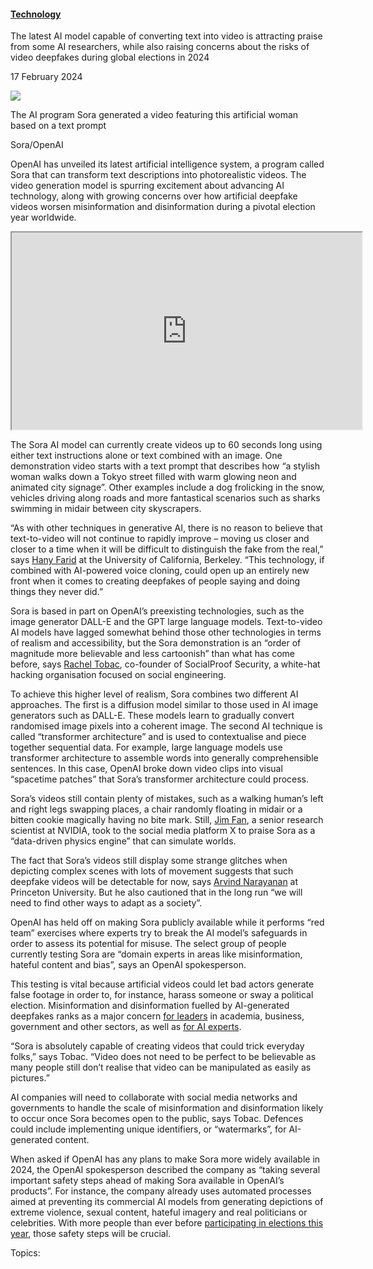 #### [Technology](https://www.newscientist.com/subject/technology/)

The latest AI model capable of converting text into video is attracting praise from some AI researchers, while also raising concerns about the risks of video deepfakes during global elections in 2024

17 February 2024

![](https://images.newscientist.com/wp-content/uploads/2024/02/16201946/SEI_191815757.jpg?width=1200)

The AI program Sora generated a video featuring this artificial woman based on a text prompt

Sora/OpenAI

OpenAI has unveiled its latest artificial intelligence system, a program called Sora that can transform text descriptions into photorealistic videos. The video generation model is spurring excitement about advancing AI technology, along with growing concerns over how artificial deepfake videos worsen misinformation and disinformation during a pivotal election year worldwide.

<iframe width="560" height="315" src="https://www.youtube.com/embed/MfL-Kalpozc?feature=oembed?feature=oembed" allow="accelerometer; autoplay; clipboard-write; encrypted-media; gyroscope; picture-in-picture" allowfullscreen="" loading="lazy"></iframe>

The Sora AI model can currently create videos up to 60 seconds long using either text instructions alone or text combined with an image. One demonstration video starts with a text prompt that describes how “a stylish woman walks down a Tokyo street filled with warm glowing neon and animated city signage”. Other examples include a dog frolicking in the snow, vehicles driving along roads and more fantastical scenarios such as sharks swimming in midair between city skyscrapers.

“As with other techniques in generative AI, there is no reason to believe that text-to-video will not continue to rapidly improve – moving us closer and closer to a time when it will be difficult to distinguish the fake from the real,” says [Hany Farid](https://www.ischool.berkeley.edu/people/hany-farid) at the University of California, Berkeley. “This technology, if combined with AI-powered voice cloning, could open up an entirely new front when it comes to creating deepfakes of people saying and doing things they never did.”

Sora is based in part on OpenAI’s preexisting technologies, such as the image generator DALL-E and the GPT large language models. Text-to-video AI models have lagged somewhat behind those other technologies in terms of realism and accessibility, but the Sora demonstration is an “order of magnitude more believable and less cartoonish” than what has come before, says [Rachel Tobac](https://www.linkedin.com/in/racheltobac/), co-founder of SocialProof Security, a white-hat hacking organisation focused on social engineering.

To achieve this higher level of realism, Sora combines two different AI approaches. The first is a diffusion model similar to those used in AI image generators such as DALL-E. These models learn to gradually convert randomised image pixels into a coherent image. The second AI technique is called “transformer architecture” and is used to contextualise and piece together sequential data. For example, large language models use transformer architecture to assemble words into generally comprehensible sentences. In this case, OpenAI broke down video clips into visual “spacetime patches” that Sora’s transformer architecture could process.

Sora’s videos still contain plenty of mistakes, such as a walking human’s left and right legs swapping places, a chair randomly floating in midair or a bitten cookie magically having no bite mark. Still, [Jim Fan](https://twitter.com/DrJimFan/status/1758210245799920123?t=8vuFpQy8YSXh6J4tW32iqQ&s=19), a senior research scientist at NVIDIA, took to the social media platform X to praise Sora as a “data-driven physics engine” that can simulate worlds.

The fact that Sora’s videos still display some strange glitches when depicting complex scenes with lots of movement suggests that such deepfake videos will be detectable for now, says [Arvind Narayanan](https://www.cs.princeton.edu/~arvindn/) at Princeton University. But he also cautioned that in the long run “we will need to find other ways to adapt as a society”.

OpenAI has held off on making Sora publicly available while it performs “red team” exercises where experts try to break the AI model’s safeguards in order to assess its potential for misuse. The select group of people currently testing Sora are “domain experts in areas like misinformation, hateful content and bias”, says an OpenAI spokesperson.

This testing is vital because artificial videos could let bad actors generate false footage in order to, for instance, harass someone or sway a political election. Misinformation and disinformation fuelled by AI-generated deepfakes ranks as a major concern [for leaders](https://www.weforum.org/publications/global-risks-report-2024/) in academia, business, government and other sectors, as well as [for AI experts](https://aiimpacts.org/wp-content/uploads/2023/04/Thousands_of_AI_authors_on_the_future_of_AI.pdf).

“Sora is absolutely capable of creating videos that could trick everyday folks,” says Tobac. “Video does not need to be perfect to be believable as many people still don’t realise that video can be manipulated as easily as pictures.”

AI companies will need to collaborate with social media networks and governments to handle the scale of misinformation and disinformation likely to occur once Sora becomes open to the public, says Tobac. Defences could include implementing unique identifiers, or “watermarks”, for AI-generated content.

When asked if OpenAI has any plans to make Sora more widely available in 2024, the OpenAI spokesperson described the company as “taking several important safety steps ahead of making Sora available in OpenAI’s products”. For instance, the company already uses automated processes aimed at preventing its commercial AI models from generating depictions of extreme violence, sexual content, hateful imagery and real politicians or celebrities. With more people than ever before [participating in elections this year](https://apnews.com/article/global-elections-2024-preview-cb77b0940964c5c95a9affc8ebb6f0b7), those safety steps will be crucial.

Topics:
